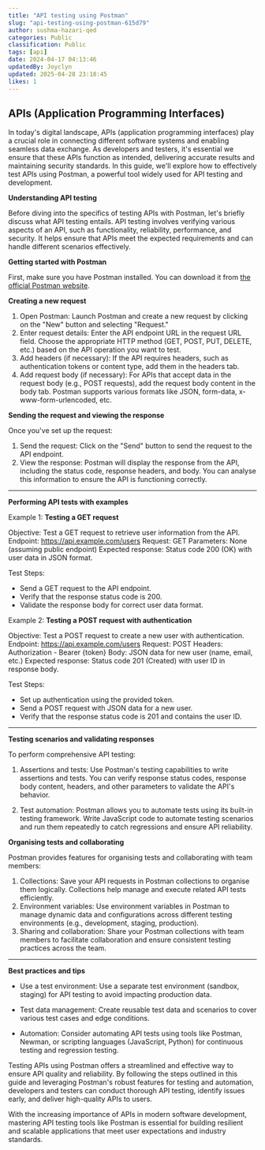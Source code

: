 ```yaml
---
title: "API testing using Postman"
slug: "api-testing-using-postman-615d79"
author: sushma-hazari-qed
categories: Public
classification: Public
tags: [api]
date: 2024-04-17 04:13:46 
updatedBy: Joyclyn
updated: 2025-04-28 23:18:45 
likes: 1
---
```


## APIs (Application Programming Interfaces)

In today's digital landscape, APIs (application programming interfaces) play a crucial role in connecting different software systems and enabling seamless data exchange. As developers and testers, it's essential we ensure that these APIs function as intended, delivering accurate results and maintaining security standards. In this guide, we'll explore how to effectively test APIs using Postman, a powerful tool widely used for API testing and development.

**Understanding API testing**

Before diving into the specifics of testing APIs with Postman, let's briefly discuss what API testing entails. API testing involves verifying various aspects of an API, such as functionality, reliability, performance, and security. It helps ensure that APIs meet the expected requirements and can handle different scenarios effectively.

**Getting started with Postman**

First, make sure you have Postman installed. You can download it from [the official Postman website](https://www.postman.com/). 

**Creating a new request**

1. Open Postman: Launch Postman and create a new request by clicking on the "New" button and selecting "Request."
2. Enter request details: Enter the API endpoint URL in the request URL field. Choose the appropriate HTTP method (GET, POST, PUT, DELETE, etc.) based on the API operation you want to test.
3. Add headers (if necessary): If the API requires headers, such as authentication tokens or content type, add them in the headers tab.
4. Add request body (if necessary): For APIs that accept data in the request body (e.g., POST requests), add the request body content in the body tab. Postman supports various formats like JSON, form-data, x-www-form-urlencoded, etc.

**Sending the request and viewing the response**

Once you've set up the request:

1.	Send the request: Click on the "Send" button to send the request to the API endpoint.
2.	View the response: Postman will display the response from the API, including the status code, response headers, and body. You can analyse this information to ensure the API is functioning correctly.

***

**Performing API tests with examples**

Example 1: **Testing a GET request**

Objective: Test a GET request to retrieve user information from the API.
Endpoint: https://api.example.com/users
Request: GET
Parameters: None (assuming public endpoint)
Expected response: Status code 200 (OK) with user data in JSON format.

Test Steps:
- Send a GET request to the API endpoint.
- Verify that the response status code is 200.
- Validate the response body for correct user data format.

Example 2: **Testing a POST request with authentication**

Objective: Test a POST request to create a new user with authentication.
Endpoint: https://api.example.com/users
Request: POST
Headers: Authorization - Bearer {token}
Body: JSON data for new user (name, email, etc.)
Expected response: Status code 201 (Created) with user ID in response body.

Test Steps:
- Set up authentication using the provided token.
- Send a POST request with JSON data for a new user.
- Verify that the response status code is 201 and contains the user ID.


***

**Testing scenarios and validating responses**

To perform comprehensive API testing:

1. Assertions and tests: Use Postman's testing capabilities to write assertions and tests. You can verify response status codes, response body content, headers, and other parameters to validate the API's behavior.

2. Test automation: Postman allows you to automate tests using its built-in testing framework. Write JavaScript code to automate testing scenarios and run them repeatedly to catch regressions and ensure API reliability.

**Organising tests and collaborating**

Postman provides features for organising tests and collaborating with team members:
1.	Collections: Save your API requests in Postman collections to organise them logically. Collections help manage and execute related API tests efficiently.
2.	Environment variables: Use environment variables in Postman to manage dynamic data and configurations across different testing environments (e.g., development, staging, production).
3.	Sharing and collaboration: Share your Postman collections with team members to facilitate collaboration and ensure consistent testing practices across the team.


***

**Best practices and tips**   

- Use a test environment: Use a separate test environment (sandbox, staging) for API testing to avoid impacting production data.

- Test data management: Create reusable test data and scenarios to cover various test cases and edge conditions.

- Automation: Consider automating API tests using tools like Postman, Newman, or scripting languages (JavaScript, Python) for continuous testing and regression testing.

Testing APIs using Postman offers a streamlined and effective way to ensure API quality and reliability. By following the steps outlined in this guide and leveraging Postman's robust features for testing and automation, developers and testers can conduct thorough API testing, identify issues early, and deliver high-quality APIs to users.

With the increasing importance of APIs in modern software development, mastering API testing tools like Postman is essential for building resilient and scalable applications that meet user expectations and industry standards.